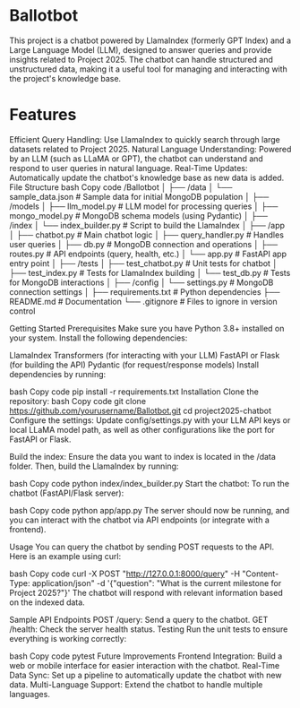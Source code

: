 # Ballotbot
This project is a chatbot powered by LlamaIndex (formerly GPT Index) and a Large Language Model (LLM), designed to answer queries and provide insights related to Project 2025. The chatbot can handle structured and unstructured data, making it a useful tool for managing and interacting with the project's knowledge base.

# Features
Efficient Query Handling: Use LlamaIndex to quickly search through large datasets related to Project 2025.
Natural Language Understanding: Powered by an LLM (such as LLaMA or GPT), the chatbot can understand and respond to user queries in natural language.
Real-Time Updates: Automatically update the chatbot's knowledge base as new data is added.
File Structure
bash
Copy code
/Ballotbot
│
├── /data
│   └── sample_data.json         # Sample data for initial MongoDB population
│
├── /models
│   ├── llm_model.py             # LLM model for processing queries
│   ├── mongo_model.py           # MongoDB schema models (using Pydantic)
│
├── /index
│   └── index_builder.py         # Script to build the LlamaIndex
│
├── /app
│   ├── chatbot.py               # Main chatbot logic
│   ├── query_handler.py         # Handles user queries
│   ├── db.py                    # MongoDB connection and operations
│   ├── routes.py                # API endpoints (query, health, etc.)
│   └── app.py                   # FastAPI app entry point
│
├── /tests
│   ├── test_chatbot.py          # Unit tests for chatbot
│   ├── test_index.py            # Tests for LlamaIndex building
│   └── test_db.py               # Tests for MongoDB interactions
│
├── /config
│   └── settings.py              # MongoDB connection settings
│
├── requirements.txt             # Python dependencies
├── README.md                    # Documentation
└── .gitignore                   # Files to ignore in version control

Getting Started
Prerequisites
Make sure you have Python 3.8+ installed on your system. Install the following dependencies:

LlamaIndex
Transformers (for interacting with your LLM)
FastAPI or Flask (for building the API)
Pydantic (for request/response models)
Install dependencies by running:

bash
Copy code
pip install -r requirements.txt
Installation
Clone the repository:
bash
Copy code
git clone https://github.com/yourusername/Ballotbot.git
cd project2025-chatbot
Configure the settings:
Update config/settings.py with your LLM API keys or local LLaMA model path, as well as other configurations like the port for FastAPI or Flask.

Build the index:
Ensure the data you want to index is located in the /data folder. Then, build the LlamaIndex by running:

bash
Copy code
python index/index_builder.py
Start the chatbot:
To run the chatbot (FastAPI/Flask server):

bash
Copy code
python app/app.py
The server should now be running, and you can interact with the chatbot via API endpoints (or integrate with a frontend).

Usage
You can query the chatbot by sending POST requests to the API. Here is an example using curl:

bash
Copy code
curl -X POST "http://127.0.0.1:8000/query" -H "Content-Type: application/json" -d '{"question": "What is the current milestone for Project 2025?"}'
The chatbot will respond with relevant information based on the indexed data.

Sample API Endpoints
POST /query: Send a query to the chatbot.
GET /health: Check the server health status.
Testing
Run the unit tests to ensure everything is working correctly:

bash
Copy code
pytest
Future Improvements
Frontend Integration: Build a web or mobile interface for easier interaction with the chatbot.
Real-Time Data Sync: Set up a pipeline to automatically update the chatbot with new data.
Multi-Language Support: Extend the chatbot to handle multiple languages.